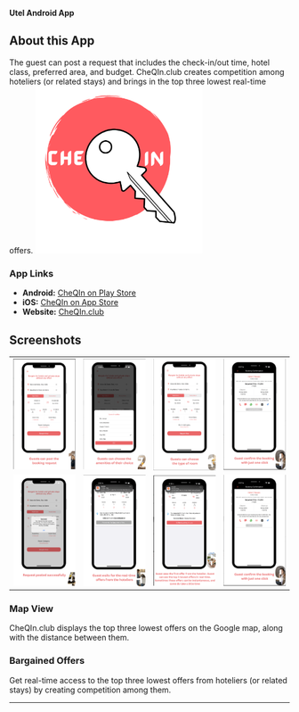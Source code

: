 **Utel Android App**
## About this App

The guest can post a request that includes the check-in/out time, hotel class, preferred area, and budget. CheQIn.club creates competition among hoteliers (or related stays) and brings in the top three lowest real-time offers.
<img src="app/src/main/res/drawable-xhdpi/utellogo.png" width="300"/>
### **App Links**
- **Android:** [CheQIn on Play Store](https://play.google.com/store/apps/details?id=com.cheqinapp.bookingX)  
- **iOS:** [CheQIn on App Store](https://apps.apple.com/us/app/cheqin-bargain-for-hotel-stay/id6443889147)  
- **Website:** [CheQIn.club](https://cheqin.club/)

## **Screenshots**

<table>
  <tr>
    <td><img src="screenshots/c1.png" width="300"/></td>
    <td><img src="screenshots/c2.png" width="300"/></td>
    <td><img src="screenshots/c3.png" width="300"/></td>
    <td><img src="screenshots/c9.png" width="300"/></td>
  </tr>
   <tr>
    <td><img src="screenshots/c4.png" width="300"/></td>
    <td><img src="screenshots/c5.png" width="300"/></td>
    <td><img src="screenshots/c6.png" width="300"/></td>
    <td><img src="screenshots/c9.png" width="300"/></td>
  </tr>
</table>

### **Map View**
CheQIn.club displays the top three lowest offers on the Google map, along with the distance between them.

### **Bargained Offers**
Get real-time access to the top three lowest offers from hoteliers (or related stays) by creating competition among them.

---
